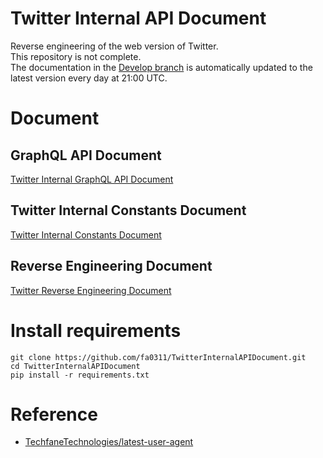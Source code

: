 # Twitter Internal API Document

Reverse engineering of the web version of Twitter.<br>
This repository is not complete.<br>
The documentation in the [Develop branch](https://github.com/fa0311/TwitterInternalAPIDocument/tree/develop) is automatically updated to the latest version every day at 21:00 UTC.<br>

# Document

## GraphQL API Document

[Twitter Internal GraphQL API Document](./docs/markdown/GraphQL.md)

## Twitter Internal Constants Document

[Twitter Internal Constants Document](./docs/markdown/FreezeObject.md)

## Reverse Engineering Document

[Twitter Reverse Engineering Document](./docs/markdown/RE.md)

# Install requirements

```
git clone https://github.com/fa0311/TwitterInternalAPIDocument.git
cd TwitterInternalAPIDocument
pip install -r requirements.txt
```

# Reference

- [TechfaneTechnologies/latest-user-agent](https://github.com/TechfaneTechnologies/latest-user-agent)
